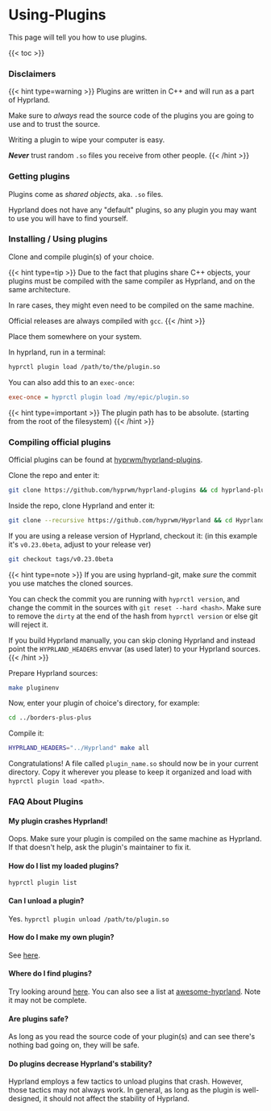 # Using-Plugins

This page will tell you how to use plugins.

\{{< toc >\}}

### Disclaimers

\{{< hint type=warning >\}} Plugins are written in C++ and will run as a part of Hyprland.

Make sure to _always_ read the source code of the plugins you are going to use and to trust the source.

Writing a plugin to wipe your computer is easy.

_**Never**_ trust random `.so` files you receive from other people. \{{< /hint >\}}

### Getting plugins

Plugins come as _shared objects_, aka. `.so` files.

Hyprland does not have any "default" plugins, so any plugin you may want to use you will have to find yourself.

### Installing / Using plugins

Clone and compile plugin(s) of your choice.

\{{< hint type=tip >\}} Due to the fact that plugins share C++ objects, your plugins must be compiled with the same compiler as Hyprland, and on the same architecture.

In rare cases, they might even need to be compiled on the same machine.

Official releases are always compiled with `gcc`. \{{< /hint >\}}

Place them somewhere on your system.

In hyprland, run in a terminal:

```sh
hyprctl plugin load /path/to/the/plugin.so
```

You can also add this to an `exec-once`:

```ini
exec-once = hyprctl plugin load /my/epic/plugin.so
```

\{{< hint type=important >\}} The plugin path has to be absolute. (starting from the root of the filesystem) \{{< /hint >\}}

### Compiling official plugins

Official plugins can be found at [hyprwm/hyprland-plugins](https://github.com/hyprwm/hyprland-plugins).

Clone the repo and enter it:

```sh
git clone https://github.com/hyprwm/hyprland-plugins && cd hyprland-plugins
```

Inside the repo, clone Hyprland and enter it:

```sh
git clone --recursive https://github.com/hyprwm/Hyprland && cd Hyprland
```

If you are using a release version of Hyprland, checkout it: (in this example it's `v0.23.0beta`, adjust to your release ver)

```sh
git checkout tags/v0.23.0beta
```

\{{< hint type=note >\}} If you are using hyprland-git, make _sure_ the commit you use matches the cloned sources.

You can check the commit you are running with `hyprctl version`, and change the commit in the sources with `git reset --hard <hash>`. Make sure to remove the `dirty` at the end of the hash from `hyprctl version` or else git will reject it.

If you build Hyprland manually, you can skip cloning Hyprland and instead point the `HYPRLAND_HEADERS` envvar (as used later) to your Hyprland sources. \{{< /hint >\}}

Prepare Hyprland sources:

```sh
make pluginenv
```

Now, enter your plugin of choice's directory, for example:

```sh
cd ../borders-plus-plus
```

Compile it:

```sh
HYPRLAND_HEADERS="../Hyprland" make all
```

Congratulations! A file called `plugin_name.so` should now be in your current directory. Copy it wherever you please to keep it organized and load with `hyprctl plugin load <path>`.

### FAQ About Plugins

#### My plugin crashes Hyprland!

Oops. Make sure your plugin is compiled on the same machine as Hyprland. If that doesn't help, ask the plugin's maintainer to fix it.

#### How do I list my loaded plugins?

`hyprctl plugin list`

#### Can I unload a plugin?

Yes. `hyprctl plugin unload /path/to/plugin.so`

#### How do I make my own plugin?

See [here](../pages/Development/Getting-Started/).

#### Where do I find plugins?

Try looking around [here](https://duckduckgo.com). You can also see a list at [awesome-hyprland](https://github.com/hyprland-community/awesome-hyprland#plugins). Note it may not be complete.

#### Are plugins safe?

As long as you read the source code of your plugin(s) and can see there's nothing bad going on, they will be safe.

#### Do plugins decrease Hyprland's stability?

Hyprland employs a few tactics to unload plugins that crash. However, those tactics may not always work. In general, as long as the plugin is well-designed, it should not affect the stability of Hyprland.
